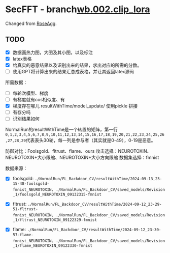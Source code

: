 <!--
 * @Author: LetMeFly
 * @Date: 2024-09-13 10:38:02
 * @LastEditors: LetMeFly
 * @LastEditTime: 2024-09-14 01:51:09
-->
# SecFFT - branch[wb.002.clip_lora](https://github.com/LetMeFly666/SecFFT/tree/wb.002.clip_lora)

Changed from [RoseAgg](https://github.com/SleepedCat/RoseAgg).

## TODO 

- [x] 数据画热力图，大图及其小图，以及标注
- [x] latex表格
- [x] 给真实的恶意结果以及识别出来的结果，求出对应的所需的分数。
- [ ] 使用GPT将计算出来的结果汇总成表格，并让其返回latex源码

所需数据：

- [ ] 每轮次模型、梯度
- [ ] 有梯度就有cos相似度、有
- [x] 梯度存在哪儿    resultWithTime/model_update/  使用pickle 拼接
- [ ] 有存分吗
- [ ] 识别结果如何

NormalRun的resultWithTime是一个转置的矩阵，第一行`0,1,2,3,4,5,6,7,8,9,10,11,12,13,14,15,16,17,18,19,20,21,22,23,24,25,26,27,28,29`代表表头30轮，每一列是参与者（其实就是0-49），0-19是恶意。

<!-- + 最终选用攻击：NEUROTOXIN、MR
+ 最终选用数据集：FMNIST
+ 最终选用防御：cosine、fltrust、flame

实验三进度：

- [x] 左上角：NEUR，COS
- [x] 左下角：MR，COS
- [ ] 一行左二：
- [ ] 二行左二：
- [ ] 一行左三：
- [ ] 二行左三：
- [ ] 右上角：
- [ ] 右下角： -->

防御对比：Foolsgold、fltrust、flame、ours
攻击选择：NEUROTOXIN、NEUROTOXIN+大小限缩、NEUROTOXIN+大小方向限缩
数据集选择：fmnist

数据来源：

+ [x] foolsgold: `./NormalRun/FL_Backdoor_CV/resultWithTime/2024-09-13_23-15-48-foolsgold-fmnist_NEUROTOXIN`、`./NormalRun/FL_Backdoor_CV/saved_models/Revision_1/foolsgold_NEUROTOXIN_09132315-fmnist`
- [x] fltrust: `./NormalRun/FL_Backdoor_CV/resultWithTime/2024-09-12_23-29-51-fltrust-fmnist_NEUROTOXIN`、`./NormalRun/FL_Backdoor_CV/saved_models/Revision_1/fltrust_NEUROTOXIN_09122329-fmnist`
- [x] flame: `./NormalRun/FL_Backdoor_CV/resultWithTime/2024-09-12_23-30-57-flame-fmnist_NEUROTOXIN`、`./NormalRun/FL_Backdoor_CV/saved_models/Revision_1/flame_NEUROTOXIN_09122330-fmnist`

